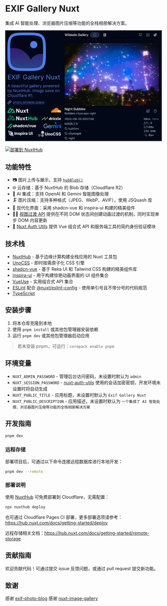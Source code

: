 # EXIF Gallery Nuxt

集成 AI 智能处理、浏览器图片压缩等功能的全栈相册解决方案。

![exif-gallery-nuxt](./public/exif-gallery-nuxt.jpg)

[![部署到 NuxtHub](https://hub.nuxt.com/button.svg)](https://admin.hub.nuxt.com/new)

## 功能特性

- 📷 图片上传与展示，支持 [`hubBlob()`](http://hub.nuxt.com/docs/storage/blob)
- 🌐 云存储：基于 NuxtHub 的 Blob 存储（Cloudflare R2）
- 🤖 AI 集成：支持 OpenAI 和 Gemini 智能图像处理
- 🗜️ 图片压缩：支持多种格式（JPEG、WebP、AVIF），使用 JSQuash 库
- 🎨 现代化界面：采用 shadcn-vue 和 inspira-ui 构建的精美组件
- 🏃🏻 [视图过渡 API](https://developer.chrome.com/docs/web-platform/view-transitions) 提供在不同 DOM 状态间创建动画过渡的机制，同时实现单步 DOM 内容更新
- 🔑 [Nuxt Auth Utils](https://github.com/Atinux/nuxt-auth-utils) 提供 Vue 组合式 API 和服务端工具的简约身份验证模块

## 技术栈

- [NuxtHub](https://hub.nuxt.com) - 基于边缘计算构建全栈应用的 Nuxt 工具包
- [UnoCSS](https://unocss.dev/) - 即时按需原子化 CSS 引擎
- [shadcn-vue](https://www.shadcn-vue.com/) - 基于 Reka UI 和 Tailwind CSS 构建的精美组件库
- [inspira-ui](https://inspira-ui.com/) - 用于构建惊艳动画界面的 UI 组件集合
- [VueUse](https://github.com/antfu/vueuse) - 实用组合式 API 集合
- [ESLint](https://eslint.org/) 配合 [@nuxt/eslint-config](https://github.com/nuxt/eslint) - 使用单引号且不带分号的代码规范
- [TypeScript](https://www.typescriptlang.org/)

## 安装步骤

1. 将本仓库克隆到本地
2. 使用 `pnpm install` 或其他包管理器安装依赖
3. 运行 `pnpm dev` 或其他包管理器启动应用

> 若未安装 pnpm，可运行：`corepack enable pnpm`

## 环境变量

- `NUXT_ADMIN_PASSWORD` - 管理后台访问密码，未设置时默认为 `admin`
- `NUXT_SESSION_PASSWORD` - [nuxt-auth-utils](https://github.com/Atinux/nuxt-auth-utils) 使用的会话加密密钥，开发环境未设置时将自动生成
- `NUXT_PUBLIC_TITLE` - 应用标题，未设置时默认为 `Exif Gallery Nuxt`
- `NUXT_PUBLIC_DESCRIPTION` - 应用描述，未设置时默认为 `一个集成了 AI 智能处理、浏览器图片压缩等功能的全栈相册解决方案`

## 开发指南

```bash
pnpm dev
```

### 远程存储

部署项目后，可通过以下命令连接远程数据库进行本地开发：

```bash
pnpm dev --remote
```

### 部署说明

使用 [NuxtHub](https://hub.nuxt.com) 可免费部署到 Cloudflare，无需配置：

```bash
npx nuxthub deploy
```

也可通过 Cloudflare Pages CI 部署，更多部署选项请参考：<https://hub.nuxt.com/docs/getting-started/deploy>

远程存储相关文档：<https://hub.nuxt.com/docs/getting-started/remote-storage>

## 贡献指南

欢迎贡献代码！可通过提交 issue 反馈问题，或通过 pull request 提交新功能。

## 致谢

感谢 [exif-photo-blog](https://github.com/sambecker/exif-photo-blog)
感谢 [nuxt-image-gallery](https://github.com/Flosciante/nuxt-image-gallery)
